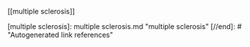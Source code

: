 [[multiple sclerosis]]

[//begin]: # "Autogenerated link references for markdown compatibility"
[multiple sclerosis]: multiple sclerosis.md "multiple sclerosis"
[//end]: # "Autogenerated link references"